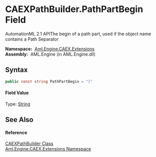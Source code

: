 CAEXPathBuilder.PathPartBegin Field
===================================
AutomationML 2.1 APIThe begin of a path part, used if the object name contains a Path Separator

  **Namespace:**  [Aml.Engine.CAEX.Extensions][1]  
  **Assembly:**  AML.Engine (in AML.Engine.dll)

Syntax
------

```csharp
public const string PathPartBegin = "["
```

#### Field Value
Type: [String][2]

See Also
--------

#### Reference
[CAEXPathBuilder Class][3]  
[Aml.Engine.CAEX.Extensions Namespace][1]  

[1]: ../README.md
[2]: https://docs.microsoft.com/dotnet/api/system.string
[3]: README.md
[4]: https://www.automationml.org
[5]: ../../icons/logoShade.png